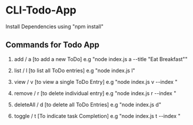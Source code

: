 # CLI-Todo-App
 
 Install Dependencies using "npm install"

Commands for Todo App
-

1. add / a [to add a new ToDo]
e.g
"node index.js a --title "Eat Breakfast""

2. list / l [to list all ToDo entries]
e.g
"node index.js l"

3. view / v [to view a single ToDo Entry]
e.g
"node index.js v --index *<index number>*"
 
 4. remove / r [to delete individual entry]
 e.g
 "node index.js r --index *<index number>*"
 
 5. deleteAll / d [to delete all ToDo Entries]
 e.g
 "node index.js d"
 
 6. toggle / t [To indicate task Completion]
 e.g
 "node index.js t --index *<index number>*"
